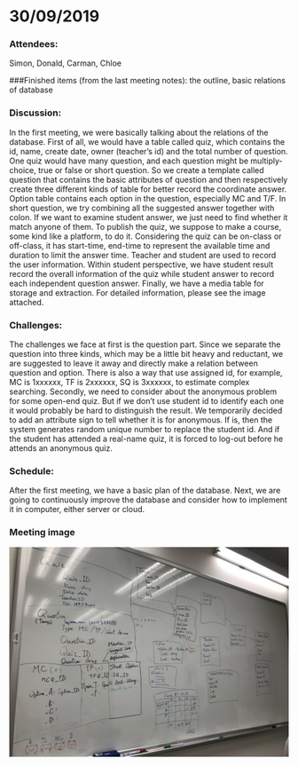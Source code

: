 # 30/09/2019

### Attendees: 
Simon, Donald, Carman, Chloe

###Finished items (from the last meeting notes): 
the outline, basic relations of database

### Discussion: 
In the first meeting, we were basically talking about the relations of the database. First of all, we would have a table called quiz, which contains the id, name, create date, owner (teacher’s id) and the total number of question. One quiz would have many question, and each question might be multiply-choice, true or false or short question. So we create a template called question that contains the basic attributes of question and then respectively create three different kinds of table for better record the coordinate answer. Option table contains each option in the question, especially MC and T/F. In short question, we try combining all the suggested answer together with colon. If we want to examine student answer, we just need to find whether it match anyone of them. To publish the quiz, we suppose to make a course, some kind like a platform, to do it. Considering the quiz can be on-class or off-class, it has start-time, end-time to represent the available time and duration to limit the answer time. Teacher and student are used to record the user information. Within student perspective, we have student result record the overall information of the quiz while student answer to record each independent question answer. Finally, we have a media table for storage and extraction. For detailed information, please see the image attached.  
 
### Challenges: 
The challenges we face at first is the question part. Since we separate the question into three kinds, which may be a little bit heavy and reductant, we are suggested to leave it away and directly make a relation between question and option.  There is also a way that use assigned id, for example, MC is 1xxxxxx, TF is 2xxxxxx, SQ is 3xxxxxx, to estimate complex searching. Secondly, we need to consider about the anonymous problem for some open-end quiz. But if we don’t use student id to identify each one it would probably be hard to distinguish the result. We temporarily decided to add an attribute sign to tell whether it is for anonymous. If is, then the system generates random unique number to replace the student id. And if the student has attended a real-name quiz, it is forced to log-out before he attends an anonymous quiz.

### Schedule:
After the first meeting, we have a basic plan of the database. Next, we are going to continuously improve the database and consider how to implement it in computer, either server or cloud.

### Meeting image
![image](https://github.com/umsimonchen/Final-Year-Project/blob/master/images/2.jpg)
